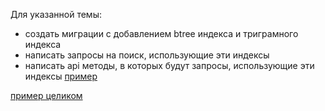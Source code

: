 Для указанной темы:
- создать миграции с добавлением btree индекса и триграмного индекса
- написать запросы на поиск, использующие эти индексы
- написать api методы, в которых будут запросы, использующие эти индексы [пример](https://github.com/sirius-db-dev/db-docs/commit/1508a8e8a2c6e6da4ccb09cef8374aa9cd6fb624)

[пример целиком](https://github.com/sirius-db-dev/db-docs/tree/crud_example)
